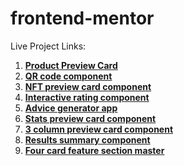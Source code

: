 ﻿# frontend-mentor

Live Project Links:

1. [**Product Preview Card**](https://product-preview-card-pavan.netlify.app/)
2. [**QR code component**](https://qr-component-pavan.netlify.app/)
3. [**NFT preview card component**](https://nft-preview-card-pavan.netlify.app/)
4. [**Interactive rating component**](https://interactive-rating-component-pavan.netlify.app/)
5. [**Advice generator app**](https://advice-generator-app-pavan.netlify.app/)
6. [**Stats preview card component**](https://stats-preview-card-component-pavan.netlify.app/)
7. [**3 column preview card component**](https://four-card-feature-section-pavan.netlify.app/)
8. [**Results summary component**](https://main--results-summary-component-pavan.netlify.app/)
9. [**Four card feature section master**](https://four-card-feature-section-pavan.netlify.app/)
